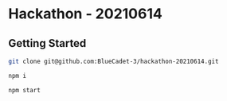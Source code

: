 # Hackathon - 20210614

## Getting Started

```zsh
git clone git@github.com:BlueCadet-3/hackathon-20210614.git
```

```zsh
npm i
```

```zsh
npm start
```
